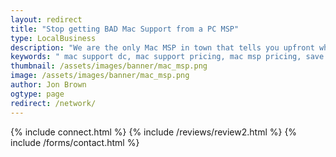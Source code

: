 ```yaml
---
layout: redirect
title: "Stop getting BAD Mac Support from a PC MSP"
type: LocalBusiness
description: "We are the only Mac MSP in town that tells you upfront what our pricing in the interest of full 100% transparency. No one can touch our client experience!" 
keywords: " mac support dc, mac support pricing, mac msp pricing, save money pricing, voip sip pricing, mac support pricing, msp pricing, pricing plans you love, computer support pricing, support pricing plans, mac support services pricing, remote support monitored, systems multiple locations, locations remote support, multiple locations remote, deployed computers hardware, monthly reports send, fleet monthly reports, entire fleet monthly, picture entire fleet, entire picture entire, help entire picture, hardware help entire, computers hardware help"
thumbnail: /assets/images/banner/mac_msp.png
image: /assets/images/banner/mac_msp.png
author: Jon Brown
ogtype: page
redirect: /network/
---
```

{% include connect.html %}
{% include /reviews/review2.html %}
{% include /forms/contact.html %}
